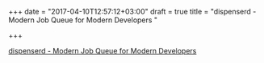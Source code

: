 +++
date = "2017-04-10T12:57:12+03:00"
draft = true
title = "dispenserd - Modern Job Queue for Modern Developers "

+++

<p><a href="https://t.co/6s8JVzJMEr">dispenserd - Modern Job Queue for Modern Developers </a></p>